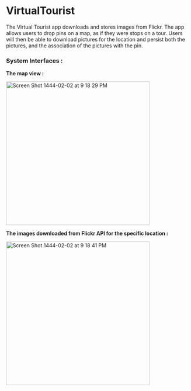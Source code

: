 # VirtualTourist
The Virtual Tourist app downloads and stores images from Flickr. The app allows users to drop pins on a map, as if they were stops on a tour. Users will then be able to download pictures for the location and persist both the pictures, and the association of the pictures with the pin.

<h3><b>System Interfaces :</b></h3>

<b>The map view :</b> 

<img width="393" alt="Screen Shot 1444-02-02 at 9 18 29 PM" src="https://user-images.githubusercontent.com/79309859/187270833-1d7ead47-fd8a-4a01-80c9-7c12014c5b65.png">

<b>The  images downloaded from Flickr API for the specific location :</b>

<img width="393" alt="Screen Shot 1444-02-02 at 9 18 41 PM" src="https://user-images.githubusercontent.com/79309859/187270885-2fa502e6-ec79-47cd-a203-3bacb764352c.png">

